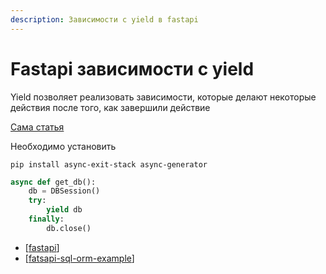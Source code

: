 ```yaml
---
description: Зависимости с yield в fastapi
---
```

# Fastapi зависимости с yield

Yield позволяет реализовать зависимости, которые делают некоторые действия после того, как завершили действие

[Сама статья](https://fastapi.tiangolo.com/tutorial/dependencies/dependencies-with-yield/)

Необходимо установить

`pip install async-exit-stack async-generator`

```python
async def get_db():
    db = DBSession()
    try:
        yield db
    finally:
        db.close()
```

- [[fastapi]]
- [[fatsapi-sql-orm-example]]

[//begin]: # "Autogenerated link references for markdown compatibility"
[fastapi]: ../lists/fastapi "Fastapi"
[fatsapi-sql-orm-example]: fatsapi-sql-orm-example "Fatsapi sql orm example"
[//end]: # "Autogenerated link references"